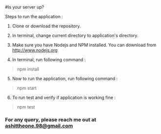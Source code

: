 #Is your server up?

Steps to run the application :

1. Clone or download the repository.

2. In terminal, change current directory to application's directory.

3. Make sure you have Nodejs and NPM installed. You can download from http://www.nodejs.org

4. In terminal, run following command :

> npm install

5. Now to run the application, run following command :

> npm start

6. To run test and verify if application is working fine :

> npm test


### For any query, please reach me out at ashittheone.98@gmail.com
